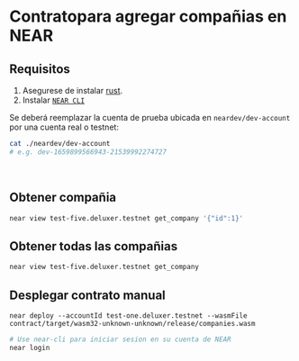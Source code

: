 # Contratopara agregar compañias en NEAR

## Requisitos
1. Asegurese de instalar [rust](https://rust.org/).
2. Instalar [`NEAR CLI`](https://github.com/near/near-cli#setup)


Se deberá reemplazar la cuenta de prueba ubicada en `neardev/dev-account` por una cuenta real o testnet:

```bash
cat ./neardev/dev-account
# e.g. dev-1659899566943-21539992274727
```

<br />

Obtener compañia
---------------------------
```sh
near view test-five.deluxer.testnet get_company '{"id":1}'
```

Obtener todas las compañias
---------------------------
```sh
near view test-five.deluxer.testnet get_company
```

Desplegar contrato manual
---------------------------

    near deploy --accountId test-one.deluxer.testnet --wasmFile contract/target/wasm32-unknown-unknown/release/companies.wasm

```bash
# Use near-cli para iniciar sesion en su cuenta de NEAR
near login
```